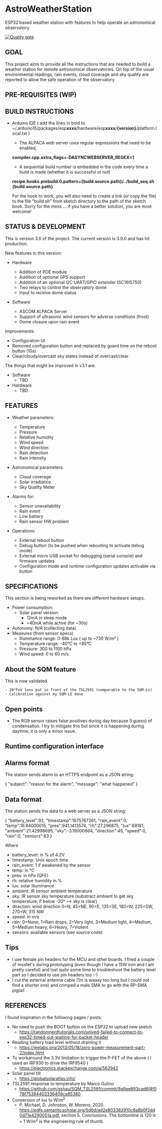 # AstroWeatherStation

ESP32 based weather station with features to help operate an astronomical observatory.

[![Quality gate](https://sonarcloud.io/api/project_badges/quality_gate?project=switux_AstroWeatherStation)](https://sonarcloud.io/summary/new_code?id=switux_AstroWeatherStation)

## GOAL

This project aims to provide all the instructions that are needed to build a weather station for remote astronomical observatories.
On top of the usual environmental readings, rain events, cloud coverage and sky quality are reported to allow the safe operation of the observatory.

## PRE-REQUISITES (WIP)

## BUILD INSTRUCTIONS

  - Arduino IDE ( add the lines in bold to ~/.arduino15/packages/esp**xxxx**/hardware/esp**xxxx**/**{version}**/platform.local.txt )

    - The ALPACA web server uses regular expressions that need to be enabled, 

    **compiler.cpp.extra_flags=-DASYNCWEBSERVER_REGEX=1**

    - A sequential build number is embedded in the code every time a build is made (whether it is successful or not)

    **recipe.hooks.prebuild.0.pattern={build.source.path}/../build_seq.sh {build.source.path}**

    For the hook to work, you will also need to create a link (or copy the file) to the file "build.sh" from sketch directory to the path of the sketch book. Sorry for the mess ... if you have a better solution, you are most welcome!

## STATUS & DEVELOPMENT

This is version 3.0 of the project. The current version is 3.0.0 and has hit production.

New features in this version:

  - Hardware
    - Addition of POE module
    - Addition of optional GPS support
    - Addition of an optional I2C UART/GPIO extender (SC16IS750)
    - Two relays to control the observatory dome
    - Input to receive dome status
      
  - Software
    - ASCOM ALPACA Server
    - Support of ultrasonic wind sensors for adverse conditions (frost)
    - Dome closure upon rain event

Improvements:

  - Configuration UI
  - Removed configuration button and replaced by guard time on the reboot button (10s)
  - Clear/cloudy/overcast sky states instead of overcast/clear

The things that might be improved in v3.1 are:

  - Software
    - TBD
  - Hardware
    - TBD

## FEATURES

  - Weather parameters:
  
    - Temperature
    - Pressure
    - Relative humidity
    - Wind speed
    - Wind direction
    - Rain detection
    - Rain intensity
  
  - Astronomical parameters:
  
    - Cloud coverage
    - Solar irradiance
    - Sky Quality Meter
  
  - Alarms for:
  
    - Sensor unavailability
    - Rain event
    - Low battery
    - Rain sensor HW problem
  
  - Operations:

    - External reboot button
    - Debug button (to be pushed when rebooting to activate debug mode)
    - External micro USB socket for debugging (serial console) and firmware updates
    - Configuration mode and runtime configuration updates activable via button

## SPECIFICATIONS

This section is being reworked as there are different hardware setups.

  - Power consumption:
    - Solar panel version:
       - 12mA in sleep mode
       - ~40mA while active (for ~30s)
  - Autonomy: N/A (collecting data)
  - Measures (from sensor specs)
    - Illuminance range: 0-88k Lux ( up to ~730 W/m² )
    - Temperature range: -40°C to +85°C
    - Pressure: 300 to 1100 hPa
    - Wind speed: 0 to 60 m/s

## About the SQM feature

This is now validated.

    - 20°FoV lens put in front of the TSL2591 (comparable to the SQM-Lx)
    - Calibration against my SQM-LE done
    
## Open points

   - The RG9 sensor raises false positives during day because (I guess) of condensation. I try to mitigate this but since it is happening during daytime, it is only a minor issue.

## Runtime configuration interface

## Alarms format

The station sends alarm to an HTTPS endpoint as a JSON string:

{
  "subject": "reason for the alarm",
  "message": "what happened"
}

## Data format

The station sends the data to a web server as a JSON string:

{
  "battery_level":92,
  "timestamp":1675767261,
  "rain_event":0,
  "temp":16.84000015,
  "pres":941.1413574,
  "rh":27.296875,
  "lux":68181,
  "ambient":21.42998695,
  "sky":-3.19000864,
  "direction":45,
  "speed":0,
  "rain":0,
  "sensors":63
}

Where

- battery_level: in % of 4.2V
- timestamp: Unix epoch time
- rain_event: 1 if awakened by the sensor
- temp: in °C
- pres: in hPa (QFE)
- rh: relative humidity in %
- lux: solar illuminance
- ambient: IR sensor ambient temperature
- sky: IR sensor sky temperature (substract ambient to get sky temperature, if below -20° --> sky is clear)
- direction: wind direction 0=N, 45=NE, 90=E, 135=SE, 180=W, 225=SW, 270=W, 315 NW
- speed: in m/s
- rain: 0=None, 1=Rain drops, 2=Very light, 3=Medium light, 4=Medium, 5=Medium heavy, 6=Heavy, 7=Violent
- sensors: available sensors (see source code)

## Tips

- I use female pin headers for the MCU and other boards. I fried a couple of mosfet's during prototyping (even though I have a 15W iron and I am pretty careful) and lost quite some time to troubleshoot the battery level part so I decided to use pin headers too :-)
- I cut the external antenna cable (1m is waaay too long but I could not find a shorter one) and crimped a male SMA to go with the RP-SMA pigtail

## REFERENCES

I found inspiration in the following pages / posts:

  - No need to push the BOOT button on the ESP32 to upload new sketch
    - https://randomnerdtutorials.com/solved-failed-to-connect-to-esp32-timed-out-waiting-for-packet-header
  - Reading battery load level without draining it
    - https://jeelabs.org/2013/05/18/zero-power-measurement-part-2/index.html
  - To workaround the 3.3V limitation to trigger the P-FET of the above ( I used an IRF930 to drive the IRF9540 )
    - https://electronics.stackexchange.com/a/562942
  - Solar panel tilt
    - https://globalsolaratlas.info/
  - TSL2591 response to temperature by Marco Gulino
    - https://github.com/gshau/SQM_TSL2591/commit/9a9ae893cad6f4f078f75384403336409ca85380  
  - Conversion of lux to W/m<sup>2</sup>
    - P. Michael, D. Johnston, W. Moreno, 2020. https://pdfs.semanticscholar.org/5d6d/ad2e803382910c8a8b0f2dd0d71e4290051a.pdf, section 5. Conclusions. The bottomline is 120 lx = 1 W/m<sup>2</sup> is the engineering rule of thumb.
